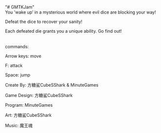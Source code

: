 "# GMTKJam" \
You 'wake up’ in a mysterious world where evil dice are blocking your way!

Defeat the dice to recover your sanity!

Each defeated die grants you a unique ability. Go find out!
\
\
\
commands:

Arrow keys: move

F: attack

Space: jump

Create By: 方糖鲨CubeSShark & MinuteGames

Game Design: 方糖鲨CubeSShark

Program: MinuteGames

Art: 方糖鲨CubeSShark

Music: 魔王魂
